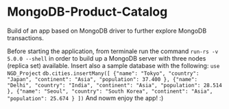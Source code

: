 # MongoDB-Product-Catalog
Build of an app based on MongoDB driver to further explore MongoDB transactions.

Before starting the application, from terminale run the command 
`run-rs -v 5.0.0 --shell`
in order to build up a MongoDB server with three nodes (replica set) available. Insert also a sample database with the following:
`use NGD_Project`
`db.cities.insertMany([ {"name": "Tokyo", "country": "Japan", "continent": "Asia", "population": 37.400 }, {"name": "Delhi", "country": "India", "continent": "Asia", "population": 28.514 }, {"name": "Seoul", "country": "South Korea", "continent": "Asia", "population": 25.674 } ])`
And nowm enjoy the app! :)

